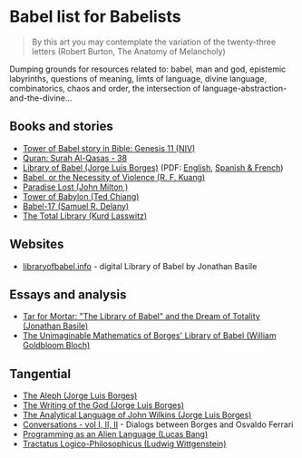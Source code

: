 # Babel list for Babelists

> By this art you may contemplate the variation of the twenty-three letters  (Robert Burton, The Anatomy of Melancholy)

Dumping grounds for resources related to: babel, man and god, epistemic labyrinths, questions of meaning, limts of language, divine language, combinatorics, chaos and order, the intersection of language-abstraction-and-the-divine...

## Books and stories
- [Tower of Babel story in Bible: Genesis 11 (NIV)](https://www.biblegateway.com/passage/?search=Genesis%2011%3A1-9&version=NIV)
- [Quran: Surah Al-Qasas - 38](https://quran.com/28?startingVerse=38)
- [Library of Babel (Jorge Luis Borges)](https://en.wikipedia.org/wiki/The_Library_of_Babel) (PDF: [English](https://sites.evergreen.edu/politicalshakespeares/wp-content/uploads/sites/226/2015/12/Borges-The-Library-of-Babel.pdf), [Spanish & French](https://ipt-edu.fr/wp-content/uploads/2023/02/Texte-de-Borges-2.pdf))
- [Babel, or the Necessity of Violence (R. F. Kuang)](https://en.wikipedia.org/wiki/Babel,_or_the_Necessity_of_Violence)
- [Paradise Lost (John Milton )](https://en.wikipedia.org/wiki/Paradise_Lost)
- [Tower of Babylon (Ted Chiang)](https://en.wikipedia.org/wiki/Tower_of_Babylon_(story))
- [Babel-17 (Samuel R. Delany)](https://en.wikipedia.org/wiki/Babel-17)
- [The Total Library (Kurd Lasswitz)](https://gwern.net/doc/borges/1939-borges-thetotallibrary.pdf)

## Websites
- [libraryofbabel.info](https://libraryofbabel.info/) - digital Library of Babel by Jonathan Basile

## Essays and analysis
- [Tar for Mortar: "The Library of Babel" and the Dream of Totality (Jonathan Basile)](https://punctumbooks.com/titles/tar-for-mortar/)
- [The Unimaginable Mathematics of Borges' Library of Babel (William Goldbloom Bloch)](https://en.wikipedia.org/wiki/The_Unimaginable_Mathematics_of_Borges%27_Library_of_Babel)

## Tangential 
- [The Aleph (Jorge Luis Borges)](https://en.wikipedia.org/wiki/The_Aleph_(short_story))
- [The Writing of the God (Jorge Luis Borges)](https://en.wikipedia.org/wiki/The_Writing_of_the_God)
- [The Analytical Language of John Wilkins (Jorge Luis Borges)](https://en.wikipedia.org/wiki/The_Analytical_Language_of_John_Wilkins)
- [Conversations - vol I, II, II](https://seagullbooks.org/products/conversations-volume-1) - Dialogs between Borges and Osvaldo Ferrari
- [Programming as an Alien Language (Lucas Bang)](https://docs.google.com/presentation/d/1HBmEffxoPtXaeP_JfjcE2D5bI9ML8wDjmmLdc9BLUZ4/edit#slide=id.g28e14f673a8_1_0)
- [Tractatus Logico-Philosophicus (Ludwig Wittgenstein)](https://en.wikipedia.org/wiki/Tractatus_Logico-Philosophicus)
